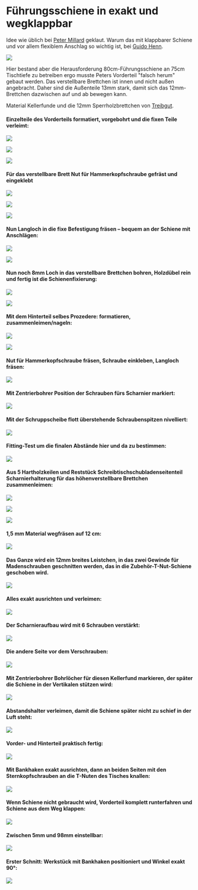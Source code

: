 # Führungsschiene in exakt und wegklappbar

Idee wie üblich bei [Peter Millard](https://www.youtube.com/watch?v=sHj5G6t1qvY) geklaut. Warum das mit klappbarer Schiene und vor allem flexiblem Anschlag so wichtig ist, bei [Guido Henn](https://www.youtube.com/watch?v=EbhWwJawMe0).

![](001.png)

Hier bestand aber die Herausforderung 80cm-Führungsschiene an 75cm Tischtiefe zu betreiben ergo musste Peters Vorderteil "falsch herum" gebaut werden. Das verstellbare Brettchen ist innen und nicht außen angebracht. Daher sind die Außenteile 13mm stark, damit sich das 12mm-Brettchen dazwischen auf und ab bewegen kann.

Material Kellerfunde und die 12mm Sperrholzbrettchen von [Treibgut](http://treibgut-lager.de/).

#### Einzelteile des Vorderteils formatiert, vorgebohrt und die fixen Teile verleimt:

![](001.jpg)

![](002.jpg)

![](003.jpg)

#### Für das verstellbare Brett Nut für Hammerkopfschraube gefräst und eingeklebt

![](004.jpg)

![](005.jpg)

![](007.jpg)

#### Nun Langloch in die fixe Befestigung fräsen – bequem an der Schiene mit Anschlägen:

![](006.jpg)

![](008.jpg)

#### Nun noch 8mm Loch in das verstellbare Brettchen bohren, Holzdübel rein und fertig ist die Schienenfixierung:

![](009.jpg)

![](010.jpg)

#### Mit dem Hinterteil selbes Prozedere: formatieren, zusammenleimen/nageln:

![](011.jpg)

![](012.jpg)

#### Nut für Hammerkopfschraube fräsen, Schraube einkleben, Langloch fräsen:

![](014.jpg)

#### Mit Zentrierbohrer Position der Schrauben fürs Scharnier markiert:

![](015.jpg)

#### Mit der Schruppscheibe flott überstehende Schraubenspitzen nivelliert:

![](016.jpg)

#### Fitting-Test um die finalen Abstände hier und da zu bestimmen:

![](017.jpg)

#### Aus 5 Hartholzkeilen und Reststück Schreibtischschubladenseitenteil Scharnierhalterung für das höhenverstellbare Brettchen zusammenleimen:

![](018.jpg)

![](020.jpg)

![](019.jpg)

#### 1,5 mm Material wegfräsen auf 12 cm:

![](021.jpg)

#### Das Ganze wird ein 12mm breites Leistchen, in das zwei Gewinde für Madenschrauben geschnitten werden, das in die Zubehör-T-Nut-Schiene geschoben wird. 

![](022.jpg)

#### Alles exakt ausrichten und verleimen:

![](025.jpg)

#### Der Scharnieraufbau wird mit 6 Schrauben verstärkt:

![](023.jpg)

#### Die andere Seite vor dem Verschrauben:

![](024.jpg)

#### Mit Zentrierbohrer Bohrlöcher für diesen Kellerfund markieren, der später die Schiene in der Vertikalen stützen wird:

![](026.jpg)

#### Abstandshalter verleimen, damit die Schiene später nicht zu schief in der Luft steht:

![](028.jpg)

#### Vorder- und Hinterteil praktisch fertig:

![](029.jpg)

#### Mit Bankhaken exakt ausrichten, dann an beiden Seiten mit den Sternkopfschrauben an die T-Nuten des Tisches knallen:

![](030.jpg)

#### Wenn Schiene nicht gebraucht wird, Vorderteil komplett runterfahren und Schiene aus dem Weg klappen:

![](031.jpg)

#### Zwischen 5mm und 98mm einstellbar:

![](032.jpg)

#### Erster Schnitt: Werkstück mit Bankhaken positioniert und Winkel exakt 90°:

![](033.jpg)
